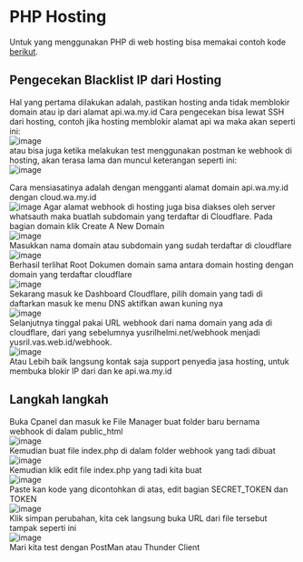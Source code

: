 # PHP Hosting

Untuk yang menggunakan PHP di web hosting bisa memakai contoh kode [berikut](index.php).

## Pengecekan Blacklist IP dari Hosting

Hal yang pertama dilakukan adalah, pastikan hosting anda tidak memblokir domain atau ip dari alamat api.wa.my.id
Cara pengecekan bisa lewat SSH dari hosting, contoh jika hosting memblokir alamat api wa maka akan seperti ini:  
![image](https://github.com/whatsauth/webhook/assets/11188109/6c58afed-d8aa-4fa6-a1d4-a35a27ed7e6c)  
atau bisa juga ketika melakukan test menggunakan postman ke webhook di hosting, akan terasa lama dan muncul keterangan seperti ini:  
![image](https://github.com/whatsauth/webhook/assets/11188109/17676d2d-b1b3-4b54-ad99-4c9637f8b6fa)

Cara mensiasatinya adalah dengan mengganti alamat domain api.wa.my.id dengan cloud.wa.my.id  
![image](https://github.com/whatsauth/webhook/assets/11188109/8ac887db-c376-4c0b-a1a1-26c3f966b47c)
Agar alamat webhook di hosting juga bisa diakses oleh server whatsauth maka buatlah subdomain yang terdaftar di Cloudflare.
Pada bagian domain klik Create A New Domain  
![image](https://github.com/whatsauth/webhook/assets/11188109/caa18396-006b-4de7-838c-c4400bdafc82)  
Masukkan nama domain atau subdomain yang sudah terdaftar di cloudflare  
![image](https://github.com/whatsauth/webhook/assets/11188109/be2ab7f8-983d-414b-b7e6-513e01c45581)  
Berhasil terlihat Root Dokumen domain sama antara domain hosting dengan domain yang terdaftar cloudflare  
![image](https://github.com/whatsauth/webhook/assets/11188109/00b8e20c-e720-4e1c-9a08-e8705a5a78e5)  
Sekarang masuk ke Dashboard Cloudflare, pilih domain yang tadi di daftarkan masuk ke menu DNS aktifkan awan kuning nya  
![image](https://github.com/whatsauth/webhook/assets/11188109/3a4a32a6-46da-41ae-b470-633218d4f97c)  
Selanjutnya tinggal pakai URL webhook dari nama domain yang ada di cloudflare, dari yang sebelumnya yusrilhelmi.net/webhook menjadi yusril.vas.web.id/webhook.  
![image](https://github.com/whatsauth/webhook/assets/11188109/77748fec-0039-44cf-a46d-a2b2d448cf68)  
Atau Lebih baik langsung kontak saja support penyedia jasa hosting, untuk membuka blokir IP dari dan ke api.wa.my.id

## Langkah langkah

Buka Cpanel dan masuk ke File Manager buat folder baru bernama webhook di dalam public_html  
![image](https://github.com/whatsauth/webhook/assets/11188109/1a39bd75-1f86-4b38-a068-8becc87f087e)  
Kemudian buat file index.php di dalam folder webhook yang tadi dibuat  
![image](https://github.com/whatsauth/webhook/assets/11188109/a90824d4-f75e-4948-97c9-c2f1d6e19780)  
Kemudian klik edit file index.php yang tadi kita buat  
![image](https://github.com/whatsauth/webhook/assets/11188109/d5d348ab-17af-4c31-abbe-9e53ac54d919)  
Paste kan kode yang dicontohkan di atas, edit bagian SECRET_TOKEN dan TOKEN  
![image](https://github.com/whatsauth/webhook/assets/11188109/70022ace-aa63-48fb-9cca-14c42578a402)  
Klik simpan perubahan, kita cek langsung buka URL dari file tersebut tampak seperti ini  
![image](https://github.com/whatsauth/webhook/assets/11188109/3f244557-70db-4a01-8fe7-26644f38b970)  
Mari kita test dengan PostMan atau Thunder Client
